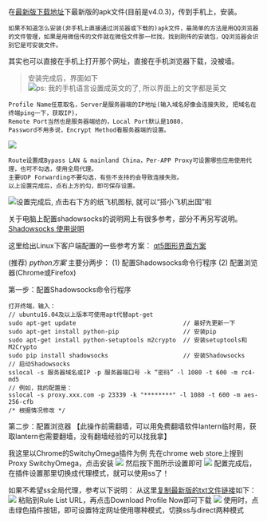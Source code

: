 在[最新版下载地址](https://github.com/shadowsocks/shadowsocks-android/releases)下最新版的apk文件(目前是v4.0.3)，传到手机上，安装。
```
如果不知道怎么安装(非手机上直接通过浏览器或下载的)apk文件，最简单的方法是用QQ浏览器的文件管理，如果是用微信传的文件就在微信文件那一栏找，找到刚传的安装包，QQ浏览器会识别它是可安装文件。
```
其实也可以直接在手机上打开那个网址，直接在手机浏览器下载，没被墙。

>安装完成后，界面如下
![ps: 我的手机语言设置成英文的了, 所以界面上的文字都是英文](http://upload-images.jianshu.io/upload_images/2255197-e5cff5b78635c009.jpg?imageMogr2/auto-orient/strip%7CimageView2/2/w/1240)
```
Profile Name任意取名，Server是服务器端的IP地址(输入域名好像会连接失败, 把域名在终端ping一下，获取IP)，
Remote Port当然也是服务器端给的，Local Port默认是1080，
Password不用多说，Encrypt Method看服务器端的设置。
```
![](http://upload-images.jianshu.io/upload_images/2255197-4baa6abdec904345.jpg?imageMogr2/auto-orient/strip%7CimageView2/2/w/1240)
```
Route设置成Bypass LAN & mainland China，Per-APP Proxy可设置哪些应用使用代理，也可不勾选，使用全局代理。
主要UDP Forwarding不要勾选，有些不支持的会导致连接失败。
以上设置完成后，点右上方的勾，即可保存设置。
```
![设置完成后, 点击右下方的纸飞机图标, 就可以“搭小飞机出国”啦](http://upload-images.jianshu.io/upload_images/2255197-d59870214e3a1da3.jpg?imageMogr2/auto-orient/strip%7CimageView2/2/w/1240)

关于电脑上配置shadowsocks的说明网上有很多参考，部分不再另写说明。[Shadowsocks 使用说明](https://github.com/shadowsocks/shadowsocks/wiki/Shadowsocks-%E4%BD%BF%E7%94%A8%E8%AF%B4%E6%98%8E)

这里给出Linux下客户端配置的一些参考方案：
[qt5图形界面方案](https://github.com/shadowsocks/shadowsocks-qt5/wiki/Installation)

(推荐) *python方案* 
主要分两步：
(1) 配置Shadowsocks命令行程序
(2) 配置浏览器(Chrome或Firefox)

第一步：配置Shadowsocks命令行程序
```
打开终端，输入：
// ubuntu16.04及以上版本可使用apt代替apt-get
sudo apt-get update                              // 最好先更新一下
sudo apt-get install python-pip                  // 安装pip 
sudo apt-get install python-setuptools m2crypto  // 安装setuptools和M2Crypto
sudo pip install shadowsocks                     // 安装Shadowsocks
// 启动Shadowsocks
sslocal -s 服务器域名或IP -p 服务器端口号 -k “密码” -l 1080 -t 600 -m rc4-md5 
// 例如，我的配置是：
sslocal -s proxy.xxx.com -p 23339 -k "********" -l 1080 -t 600 -m aes-256-cfb
/* 根据情况修改 */
```
第二步：配置浏览器
【此操作前需翻墙，可以用免费翻墙软件lantern临时用，获取lantern也需要翻墙，没有翻墙经验的可以找我拿】

我这里以Chrome的SwitchyOmega插件为例
先在chrome web store上搜到Proxy SwitchyOmega，点击安装
![](http://upload-images.jianshu.io/upload_images/2255197-d4db42fc69d4771d.png?imageMogr2/auto-orient/strip%7CimageView2/2/w/1240)
然后按下图所示设置即可
![](http://upload-images.jianshu.io/upload_images/2255197-5dc4da7e1ed921d5.png?imageMogr2/auto-orient/strip%7CimageView2/2/w/1240)
配置完成后，在插件设置那里切换成代理模式，就可以使用ss了！

如果不希望ss全局代理，参考以下说明：
从这里[复制最新版的txt文件链接](https://github.com/gfwlist/gfwlist)如下：![](http://upload-images.jianshu.io/upload_images/2255197-236bab8417effc9a.png?imageMogr2/auto-orient/strip%7CimageView2/2/w/1240)
粘贴到Rule List URL，再点击Download Profile Now即可下载
![](http://upload-images.jianshu.io/upload_images/2255197-a9ee8f15f353cba8.png?imageMogr2/auto-orient/strip%7CimageView2/2/w/1240)
使用时，点击绿色插件按钮，即可设置特定网址使用哪种模式，切换ss与direct两种模式
